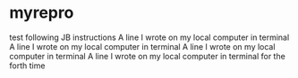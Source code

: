 # myrepro
test following JB instructions
A line I wrote on my local computer in terminal
A line I wrote on my local computer in terminal
A line I wrote on my local computer in terminal
A line I wrote on my local computer in terminal for the forth time
